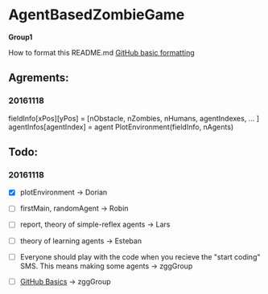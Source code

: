# AgentBasedZombieGame
**Group1**

How to format this README.md
[GitHub basic formatting](https://help.github.com/articles/basic-writing-and-formatting-syntax/)

## Agrements:
### 20161118
fieldInfo[xPos][yPos] = [nObstacle, nZombies, nHumans, agentIndexes, ... ]
agentInfos[agentIndex] = agent
PlotEnvironment(fieldInfo, nAgents) 

## Todo:
### 20161118
- [x] plotEnvironment -> Dorian
- [ ] firstMain, randomAgent -> Robin 
- [ ] report, theory of simple-reflex agents -> Lars
- [ ] theory of learning agents -> Esteban
- [ ] Everyone should play with the code when you recieve the "start coding" SMS. This means making some agents -> zggGroup
- [ ] [GitHub Basics](https://try.github.io/levels/1/challenges/1) -> zggGroup





